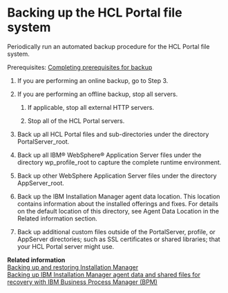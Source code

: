 # Backing up the HCL Portal file system

Periodically run an automated backup procedure for the HCL Portal file system.

Prerequisites: [Completing prerequisites for backup](i_wadm_t_bkup_prereq_winlinux.md)

1.  If you are performing an online backup, go to Step 3.

2.  If you are performing an offline backup, stop all servers.

    1.  If applicable, stop all external HTTP servers.

    2.  Stop all of the HCL Portal servers.

3.  Back up all HCL Portal files and sub-directories under the directory PortalServer_root.

4.  Back up all IBM® WebSphere® Application Server files under the directory wp_profile_root to capture the complete runtime environment.

5.  Back up other WebSphere Application Server files under the directory AppServer_root.

6.  Back up the IBM Installation Manager agent data location. This location contains information about the installed offerings and fixes. For details on the default location of this directory, see Agent Data Location in the Related information section.

7.  Back up additional custom files outside of the PortalServer, profile, or AppServer directories; such as SSL certificates or shared libraries; that your HCL Portal server might use.

**Related information**  
[Backing up and restoring Installation Manager](https://www.ibm.com/docs/en/installation-manager/1.8.5?topic=manager-backing-up-restoring-installation)<br>
[Backing up IBM Installation Manager agent data and shared files for recovery with IBM Business Process Manager \(BPM\)](https://www.ibm.com/support/pages/node/727017)

